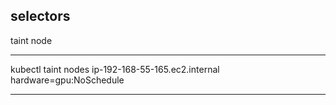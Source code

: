 ## selectors


taint node

---
kubectl taint nodes ip-192-168-55-165.ec2.internal hardware=gpu:NoSchedule

---